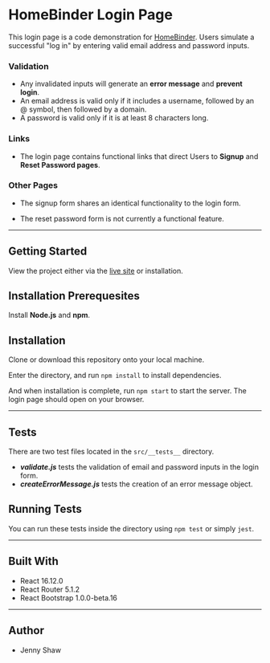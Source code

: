 # HomeBinder Login Page

This login page is a code demonstration for [HomeBinder](https://www.homebinder.com/). Users simulate a successful "log in" by entering valid email address and password inputs. 

### Validation
- Any invalidated inputs will generate an **error message** and **prevent login**.
- An email address is valid only if it includes a username, followed by an @ symbol, then followed by a domain. 
- A password is valid only if it is at least 8 characters long. 


### Links
- The login page contains functional links that direct Users to **Signup** and **Reset Password pages**. 

### Other Pages
- The signup form shares an identical functionality to the login form. 

- The reset password form is not currently a functional feature.

***
## Getting Started
View the project either via the [live site](http://jenshaw86.github.io/hb-login) or installation.


## Installation Prerequesites
Install **Node.js** and **npm**.


## Installation
Clone or download this repository onto your local machine.

Enter the directory, and run `npm install` to install dependencies.

And when installation is complete, run `npm start` to start the server. The login page should open on your browser.

*** 

## Tests 
There are two test files located in the `src/__tests__` directory.

- ***validate.js*** tests the validation of email and password inputs in the login form. 
- ***createErrorMessage.js*** tests the creation of an error message object.

## Running Tests
You can run these tests inside the directory using `npm test` or simply `jest`.

*** 

## Built With
- React 16.12.0
- React Router 5.1.2
- React Bootstrap 1.0.0-beta.16

***

## Author
- Jenny Shaw